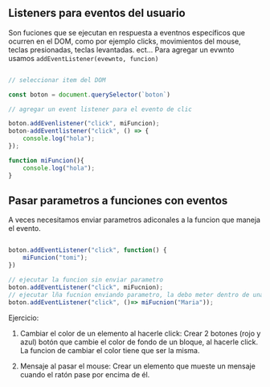 ## Listeners para eventos del usuario

Son fuciones que se ejecutan en respuesta a eventnos específicos que ocurren en el DOM, como por ejemplo clicks, movimientos del mouse, teclas presionadas, teclas levantadas. ect... Para agregar un evwnto usamos `addEventListener(evewnto, funcion)`

```js

// seleccionar item del DOM

const boton = document.querySelector(`boton`)

// agregar un event listener para el evento de clic

boton.addEvenlistener("click", miFuncion);
boton-addEventlistener("click", () => {
    console.log("hola");
});

function miFuncion(){
    console.log("hola");
}

```
## Pasar parametros a funciones con eventos

A veces necesitamos enviar parametros adiconales a la funcion que maneja el evento.
```js

boton.addEventListener("click", function() {
    miFuncion("tomi");
})

// ejecutar la funcion sin enviar parametro
boton.addEventListener("click", miFucnion);
// ejecutar lña fucnion enviando parametro, la debo meter dentro de una funcion flecha
boton.addEventListener("click", ()=> miFucnion("Maria"));
```

Ejercicio:

1. Cambiar el color de un elemento al hacerle click: 
Crear 2 botones (rojo y azul) botón que cambie el color de fondo de un bloque, al hacerle click. La funcion de cambiar el color tiene que ser la misma.



2. Mensaje al pasar el mouse:
Crear un elemento que mueste un mensaje cuando el ratón pase por encima de él.
